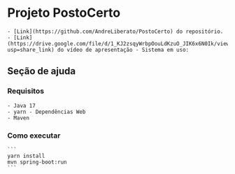 # Projeto PostoCerto

    - [Link](https://github.com/AndreLiberato/PostoCerto) do repositório.
    - [Link](https://drive.google.com/file/d/1_KJ2zsqyWrbpOouLdKzuO_JIK6x6N0Ik/view?usp=share_link) do vídeo de apresentação - Sistema em uso: 

## Seção de ajuda

### Requisitos 
    - Java 17
    - yarn - Dependências Web
    - Maven

### Como executar 
    ```
    yarn install
    mvn spring-boot:run
    ```